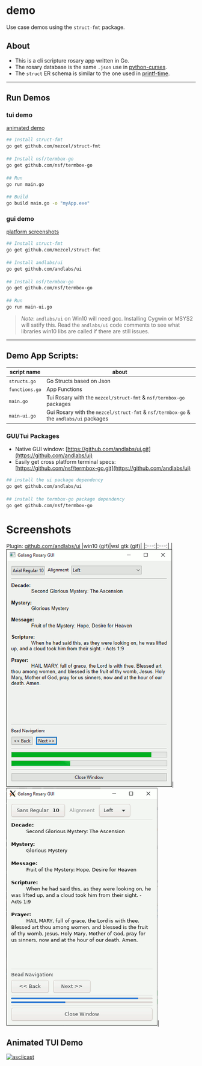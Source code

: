 # demo

Use case demos using the ```struct-fmt``` package.

## About

* This is a cli scripture rosary app written in Go.
* The rosary database is the same ```.json``` use in [python-curses]( http://github.com/mezcel/python-curses ).
* The ```struct``` ER schema is similar to the one used in [printf-time]( http://github.com/mezcel/printf-time ).

---

## Run Demos

### tui demo

[animated demo](#-Animated-TUI-Demo)

```sh
## Install struct-fmt
go get github.com/mezcel/struct-fmt

## Install nsf/termbox-go
go get github.com/nsf/termbox-go

## Run
go run main.go

## Build
go build main.go -o "myApp.exe"
```

### gui demo

[platform screenshots](#-Screenshots)

```sh
## Install struct-fmt
go get github.com/mezcel/struct-fmt

## Install andlabs/ui
go get github.com/andlabs/ui

## Install nsf/termbox-go
go get github.com/nsf/termbox-go

## Run
go run main-ui.go

```
> *Note*: ```andlabs/ui``` on Win10 will need gcc. Installing Cygwin or MSYS2 will satify this. Read the ```andlabs/ui``` code comments to see what libraries win10 libs are called if there are still issues.

---

## Demo App Scripts:

| script name | about |
| --- | --- |
|```structs.go```|Go Structs based on Json|
|```functions.go```|App Functions|
|```main.go```|Tui Rosary with the ```mezcel/struct-fmt``` & ```nsf/termbox-go``` packages|
|```main-ui.go```|Gui Rosary with the ```mezcel/struct-fmt``` & ```nsf/termbox-go``` & the ```andlabs/ui``` packages |

### GUI/Tui Packages

* Native GUI window: [https://github.com/andlabs/ui.git](https://github.com/andlabs/ui)
* Easily get cross platform terminal specs: [https://github.com/nsf/termbox-go.git](https://github.com/andlabs/ui)

```sh
## install the ui package dependency
go get github.com/andlabs/ui

## install the termbox-go package dependency
go get github.com/nsf/termbox-go
```

# Screenshots

Plugin: [github.com/andlabs/ui](https://github.com/andlabs/ui)
|win10 (gif)|wsl gtk (gif)|
|:---:|:---:|
|![win10.gif](./screenshots/win10.gif)|![wsl-gtk.gif](./screenshots/wsl-gtk.gif)|

## Animated TUI Demo

[![asciicast](https://asciinema.org/a/343751.svg)](https://asciinema.org/a/343751)

